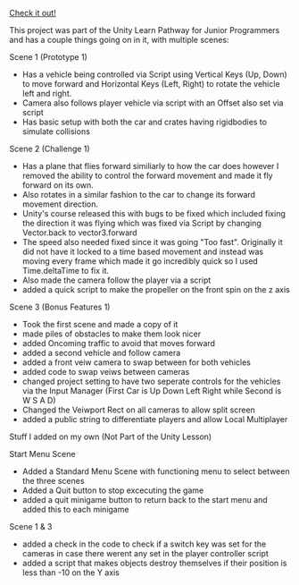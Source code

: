 [Check it out!](https://play.unity.com/mg/other/prototype01_build)

This project was part of the Unity Learn Pathway for Junior Programmers and has a couple things going on in it, with multiple scenes:

Scene 1 (Prototype 1)
- Has a vehicle being controlled via Script using Vertical Keys (Up, Down)  to move forward and Horizontal Keys (Left, Right) to rotate the vehicle left and right.
- Camera also follows player vehicle via script with an Offset also set via script
- Has basic setup with both the car and crates having rigidbodies to simulate collisions

Scene 2 (Challenge 1)
- Has a plane that flies forward similiarly to how the car does however I removed the ability to control the forward movement and made it fly forward on its own.
- Also rotates in a similar fashion to the car to change its forward movement direction.
- Unity's course released this with bugs to be fixed which included fixing the direction it was flying which was fixed via Script by changing Vector.back to vector3.forward
- The speed also needed fixed since it was going "Too fast". Originally it did not have it locked to a time based movement and instead was moving every frame which made it go incredibly quick so I used Time.deltaTime to fix it.
- Also made the camera follow the player via a script
- added a quick script to make the propeller on the front spin on the z axis

Scene 3 (Bonus Features 1)
- Took the first scene and made a copy of it
- made piles of obstacles to make them look nicer
- added Oncoming traffic to avoid that moves forward
- added a second vehicle and follow camera
- added a front veiw camera to swap between for both vehicles
- added code to swap veiws between cameras
- changed project setting to have two seperate controls for the vehicles via the Input Manager (First Car is Up Down Left Right while Second is W S A D)
- Changed the Veiwport Rect on all cameras to allow split screen
- added a public string to differentiate players and allow Local Multiplayer



Stuff I added on my own (Not Part of the Unity Lesson)

Start Menu Scene
- Added a Standard Menu Scene with functioning menu to select between the three scenes
- Added a Quit button to stop excecuting the game
- added a quit minigame button to return back to the start menu and added this to each minigame

Scene 1 & 3
- added a check in the code to check if a switch key was set for the cameras in case there werent any set in the player controller script
- added a script that makes objects destroy themselves if their position is less than -10 on the Y axis


